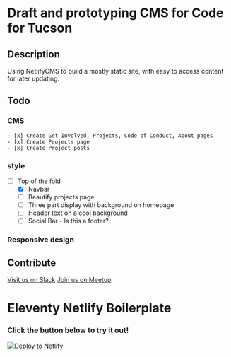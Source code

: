# Draft and prototyping CMS for Code for Tucson
## Description

Using NetlifyCMS to build a mostly static site, with easy to access content for later updating.

## Todo
### CMS
    - [x] Create Get Involved, Projects, Code of Conduct, About pages
    - [x] Create Projects page
    - [x] Create Project posts

### style
- [ ] Top of the fold
    - [x] Navbar
    - [ ] Beautify projects page
    - [ ] Three part display with background on homepage
    - [ ] Header text on a cool background
    - [ ] Social Bar - Is this a footer?

### Responsive design

## Contribute
[Visit us on Slack](codefortucson.slack.com)
[Join us on Meetup](https://www.meetup.com/Code-for-Tucson/)

# Eleventy Netlify Boilerplate

### Click the button below to try it out!

[![Deploy to Netlify](https://www.netlify.com/img/deploy/button.svg)](https://app.netlify.com/start/deploy?repository=https://github.com/danurbanowicz/eleventy-netlify-boilerplate&stack=cms)